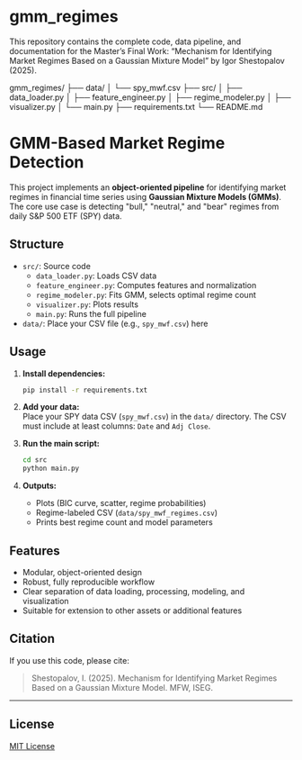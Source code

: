# gmm_regimes
This repository contains the complete code, data pipeline, and documentation for the Master’s Final Work: “Mechanism for Identifying Market Regimes Based on a Gaussian Mixture Model” by Igor Shestopalov (2025).

gmm_regimes/
├── data/
│   └── spy_mwf.csv
├── src/
│   ├── data_loader.py
│   ├── feature_engineer.py
│   ├── regime_modeler.py
│   ├── visualizer.py
│   └── main.py
├── requirements.txt
└── README.md


# GMM-Based Market Regime Detection

This project implements an **object-oriented pipeline** for identifying market regimes in financial time series using **Gaussian Mixture Models (GMMs)**. The core use case is detecting "bull," "neutral," and "bear" regimes from daily S&P 500 ETF (SPY) data.

## Structure

- `src/`: Source code
    - `data_loader.py`: Loads CSV data
    - `feature_engineer.py`: Computes features and normalization
    - `regime_modeler.py`: Fits GMM, selects optimal regime count
    - `visualizer.py`: Plots results
    - `main.py`: Runs the full pipeline
- `data/`: Place your CSV file (e.g., `spy_mwf.csv`) here

## Usage

1. **Install dependencies:**
    ```bash
    pip install -r requirements.txt
    ```
2. **Add your data:**  
   Place your SPY data CSV (`spy_mwf.csv`) in the `data/` directory. The CSV must include at least columns: `Date` and `Adj Close`.

3. **Run the main script:**
    ```bash
    cd src
    python main.py
    ```

4. **Outputs:**
    - Plots (BIC curve, scatter, regime probabilities)
    - Regime-labeled CSV (`data/spy_mwf_regimes.csv`)
    - Prints best regime count and model parameters

## Features

- Modular, object-oriented design
- Robust, fully reproducible workflow
- Clear separation of data loading, processing, modeling, and visualization
- Suitable for extension to other assets or additional features

## Citation

If you use this code, please cite:

> Shestopalov, I. (2025). Mechanism for Identifying Market Regimes Based on a Gaussian Mixture Model. MFW, ISEG.

---

## License

[MIT License](LICENSE)
